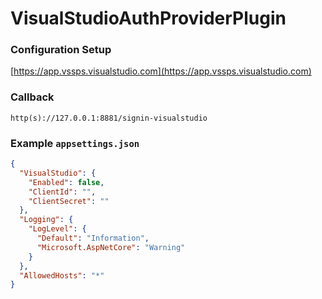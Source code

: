 # VisualStudioAuthProviderPlugin  

### Configuration Setup  
[https://app.vssps.visualstudio.com](https://app.vssps.visualstudio.com)  

### Callback  
`http(s)://127.0.0.1:8881/signin-visualstudio`  

### Example `appsettings.json`  
```json
{
  "VisualStudio": {
    "Enabled": false,
    "ClientId": "",
    "ClientSecret": ""
  },
  "Logging": {
    "LogLevel": {
      "Default": "Information",
      "Microsoft.AspNetCore": "Warning"
    }
  },
  "AllowedHosts": "*"
}
```
